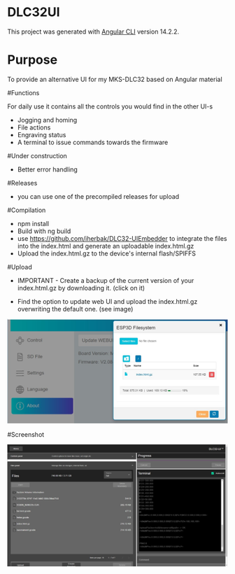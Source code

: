 # DLC32UI

This project was generated with [Angular CLI](https://github.com/angular/angular-cli) version 14.2.2.

# Purpose

To provide an alternative UI for my MKS-DLC32 based on Angular material

#Functions

For daily use it contains all the controls you would find in the other UI-s
- Jogging and homing
- File actions
- Engraving status
- A terminal to issue commands towards the firmware

#Under construction
- Better error handling

#Releases

- you can use one of the precompiled releases for upload

#Compilation

- npm install
- Build with ng build
- use https://github.com/iherbak/DLC32-UIEmbedder to integrate the files into the index.html and generate an uploadable index.html.gz
- Upload the index.html.gz to the device's internal flash/SPIFFS

#Upload

- IMPORTANT - Create a backup of the current version of your index.html.gz by downloading it. (click on it)

- Find the option to update web UI and upload the index.html.gz overwriting the default one. (see image)

<img src="/readme/upload.jpg">

#Screenshot

<img src="/readme/screenshot.jpg">